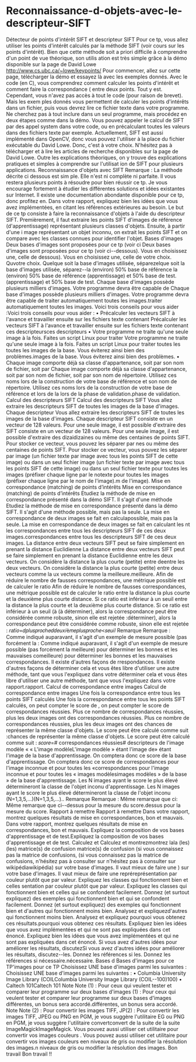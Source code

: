 # Reconnaissance-d-objets-avec-le-descripteur-SIFT


Détecteur de points
d'intérêt SIFT et descripteur SIFT
Pour ce tp, vous allez utiliser les points d'intérêt calculés par la méthode SIFT (voir cours sur les
points d'intérêt). Bien que cette méthode soit a priori difficile à comprendre d'un point de vue
théorique, son utilis ation est très simple grâce à la démo disponible sur la page de David Lowe
http://www.cs.ubc.ca/~lowe/keypoints/
Pour commencer, allez sur cette page, télécharger la démo et essayez
là avec les exemples donnés.
Avec le code (en C), vous comprendrez comment calculer les points d'intérêt et comment faire la
correspondance ( entre deux points. Tout y est. Cependant, vous n'avez pas accès à tout le
code (pour raison de brevet). Mais les exem ples donnés vous permettent de calculer les points
d'intérêts dans un fichier, puis vous devrez lire ce fichier texte dans votre programme. Ne cherchez
pas à tout inclure dans un seul programme, mais procédez en deux étapes comme dans la démo. Vous
pouvez appeler le calcul de SIFT par des appel system dans votre code, ou en précalculant toutes
les valeurs dans des fichiers texte par exemple.
Actuellement, SIFT est aussi implémenté dans OpenCV, donc vous pouvez l'utiliser à la place du
fichier exécutable du David Lowe. Donc, c'est à votre choix.
N'hésitez pas à télécharger et à lire les articles de recherche disponibles sur la page de David Lowe.
Outre les explications théoriques, on y trouve des explications pratiques et simples à comprendre sur
l'utilisat ion de SIFT pour plusieurs applications.
Reconnaissance d'objets avec SIFT
Remarque
: La méthode décrite ci dessous est sim ple. Elle n'est ni complète ni parfaite. Il vous
restera plusieurs points à résoudre pour bien réussir ce tp. Je vous encourage fortement à étudier les
différentes solutions et idées existantes sur Internet. Il existe une documentation abondante disponible
pour ce tp, donc profitez en. Dans votre rapport, expliquez bien les idées que vous avez implémentées,
en citant les références extérieures au besoin.
Le but de ce tp consiste à faire la reconnaissance d'objets à l'aide du descripteur SIFT. Premièrement,
il faut extraire les points SIFT d'images de référence (d'apprentissage) représentant plusieurs classes
d'objets. Ensuite, à partir d'une i mage représentant un objet inconnu, on extrait les points SIFT et on
compare avec les classes connues pour identifier l'objet.
Bases d'images
Deux bases d'images sont proposées pour ce tp (voir ci
Deux bases d'images sont proposées pour ce tp (voir ci--dessous). Vous en choisissez une, celle de dessous). Vous en choisissez une, celle de votre choix. Quvotre choix. Quelque soit la base d'images utilisée, séparezelque soit la base d'images utilisée, séparez--la (environ) 50% base de référence la (environ) 50% base de référence (apprentissage) et 50% base de test.(apprentissage) et 50% base de test.
Chaque base d'images possède plusieurs milliers d'images. Votre programme devra être capable de
Chaque base d'images possède plusieurs milliers d'images. Votre programme devra être capable de traiter automatiquement toutes les images.traiter automatiquement toutes les images. Voici trois conseils pour vous aider :Voici trois conseils pour vous aider :
• Précalculer les vecteurs SIFT à l'avance et travailler ensuite sur les fichiers texte contenant Précalculer les vecteurs SIFT à l'avance et travailler ensuite sur les fichiers texte contenant ces descripteursces descripteurs
• Votre programme ne traite qu'une seule image à la fois. Faites un script Linux pour traiter Votre programme ne traite qu'une seule image à la fois. Faites un script Linux pour traiter toutes les toutes les images de la base. Vous éviterez ainsi bien des problèmes.images de la base. Vous éviterez ainsi bien des problèmes.
• Chaque image comporte déjà sa classe d'appartenance, soit par son nom de fichier, soit par Chaque image comporte déjà sa classe d'appartenance, soit par son nom de fichier, soit par son nom de répertoire. Utilisez ces noms lors de la construction de votre base de référence et son nom de répertoire. Utilisez ces noms lors de la construction de votre base de référence et lors de la lors de la phase de validation.phase de validation.
Calcul des descripteurs SIFT
Calcul des descripteurs SIFT
Vous allez extraire les descripteurs SIFT de toutes les images de la base d'images. Chaque descripteur
Vous allez extraire les descripteurs SIFT de toutes les images de la base d'images. Chaque descripteur SIFT consiste en un vecteur de 128 valeurs. Pour une seule image, il est possible d'extraire des SIFT consiste en un vecteur de 128 valeurs. Pour une seule image, il est possible d'extraire des dizaidizaines ou même des centaines de points SIFT. Pour stocker ce vecteur, vous pouvez les séparer par nes ou même des centaines de points SIFT. Pour stocker ce vecteur, vous pouvez les séparer par image (un fichier texte par image avec tous les points SIFT de cette image) ou dans un seul fichier image (un fichier texte par image avec tous les points SIFT de cette image) ou dans un seul fichier texte pour toutes les images (préfixer chaque ligne par le notexte pour toutes les images (préfixer chaque ligne par le nom de l'image).m de l'image).
Mise en correspondance (matching) de points d’intérêts
Mise en correspondance (matching) de points d’intérêts
Etudiez la méthode de mise en correspondance présenté dans la démo SIFT. Il s'agit d'une méthode
Etudiez la méthode de mise en correspondance présenté dans la démo SIFT. Il s'agit d'une méthode possible, mais pas la seule. La mise en correspondance de deux images se fait en calculapossible, mais pas la seule. La mise en correspondance de deux images se fait en calculant les nt les correspondances entre tous les descripteurs SIFT de ces deux images.correspondances entre tous les descripteurs SIFT de ces deux images.
La distance entre deux vecteurs SIFT peut se faire simplement en prenant la distance Euclidienne
La distance entre deux vecteurs SIFT peut se faire simplement en prenant la distance Euclidienne entre les deux vecteurs. On considère la distance la plus courte (petite) entre deentre les deux vecteurs. On considère la distance la plus courte (petite) entre deux vecteurs comme la ux vecteurs comme la meilleure.meilleure.
Afin de réduire le nombre de fausses correspondances, une métrique possible est de calculer le ratio
Afin de réduire le nombre de fausses correspondances, une métrique possible est de calculer le ratio entre la distance la plus courte et la deuxième plus courte distance. Si ce ratio est inférieur à un seuil entre la distance la plus courte et la deuxième plus courte distance. Si ce ratio est inférieur à un seuil (à (à déterminer), alors la correspondance peut être considérée comme robuste, sinon elle est rejetée :déterminer), alors la correspondance peut être considérée comme robuste, sinon elle est rejetée :
𝑟𝑎𝑡𝑖𝑜=𝑑𝑝𝑙𝑢𝑠𝑝𝑟𝑜𝑐ℎ𝑒𝑑𝑑𝑒𝑢𝑥𝑖è𝑚𝑒𝑝𝑙𝑢𝑠𝑝𝑟𝑜𝑐ℎ𝑒<𝑠𝑒𝑢𝑖𝑙
Remarque
Remarque : Comme indiqué auparavant, il s'agit d'un exemple de mesure possible (pas forcément la : Comme indiqué auparavant, il s'agit d'un exemple de mesure possible (pas forcément la meilleure) pour déterminer les bonnes et les mauvaises comeilleure) pour déterminer les bonnes et les mauvaises correspondances. Il existe d'autres façons de rrespondances. Il existe d'autres façons de déterminer cela et vous êtes libre d'utiliser une autre méthode, tant que vous l'expliquez dans votre déterminer cela et vous êtes libre d'utiliser une autre méthode, tant que vous l'expliquez dans votre rapport.rapport.
Calcul de correspondance entre images
Calcul de correspondance entre images
Une fois la correspondance entre tous les points SIFT calculés
Une fois la correspondance entre tous les points SIFT calculés, on peut compter le score de , on peut compter le score de correspondances réussies. Plus ce nombre de correspondances réussies, plus les deux images ont des correspondances réussies. Plus ce nombre de correspondances réussies, plus les deux images ont des chances de représenter la même classe d'objets. Le score peut être calculé comme suit :chances de représenter la même classe d'objets. Le score peut être calculé comme suit :
𝑠𝑐𝑜𝑟𝑒=# correspondances réussies# descripteurs de l'image modèle
«
« L'image modèleL'image modèle » étant l'image de» étant l'image de la base d'apprentissage. On comptera donc ce score de la base d'apprentissage. On comptera donc ce score de correspondances pour l'image inconnue et pour toutes les «correspondances pour l'image inconnue et pour toutes les « images modèlesimages modèles » de la base » de la base d'apprentissage. Les N images ayant le score le plus élevé détermineront la classe de l'objet inconu d'apprentissage. Les N images ayant le score le plus élevé détermineront la classe de l'objet inconu (N=1,3,5,...)(N=1,3,5,...)..
Remarque
Remarque : Même remarque que ci: Même remarque que ci--dessus pour la mesure du score.dessus pour la mesure du score.
Rapport à remettre
Rapport à remettre
Dans votre rapport, montrez quelques résultats de mise en correspondances, bon et mauvais.
Dans votre rapport, montrez quelques résultats de mise en correspondances, bon et mauvais. Expliquez la composition de vos bases d'apprentissage et de test.Expliquez la composition de vos bases d'apprentissage et de test.
Calculez et
Calculez et montrezmontrez lala (les) (les) matrice(s) de confusion matrice(s) de confusion (si vous connaissez pas la matrice de confusions, (si vous connaissez pas la matrice de confusions, n'hésitez pas à consulter sur n'hésitez pas à consulter sur wikipédiawikipédia) sur votre base d'images. Il vaut mieux de faire une ) sur votre base d'images. Il vaut mieux de faire une repréreprésentation par couleur plutôt que par valeur. Expliquez les classes qui fonctionnent bien et celles sentation par couleur plutôt que par valeur. Expliquez les classes qui fonctionnent bien et celles qui se confondent facilement. Donnez (et surtout expliquez) des exemples qui fonctionnent bien et qui se confondent facilement. Donnez (et surtout expliquez) des exemples qui fonctionnent bien et d'autres qui fonctionnent moins bien. Analysez et expliquezd'autres qui fonctionnent moins bien. Analysez et expliquez pourquoi vous obtenez ces résultats.pourquoi vous obtenez ces résultats.
Expliquez bien les idées que vous avez implémentées et qui ne sont pas expliquées dans cet énoncé.
Expliquez bien les idées que vous avez implémentées et qui ne sont pas expliquées dans cet énoncé. Si vous avez d'autres idées pour améliorer les résultats, discutezSi vous avez d'autres idées pour améliorer les résultats, discutez--les. Donnez les références si les. Donnez les références si nécessaire.nécessaire.
Bases d
Bases d'images pour ce TP'images pour ce TP
Choisissez UNE base d'images parmi les suivantes :
Choisissez UNE base d'images parmi les suivantes :
• Columbia University Image Library (COILColumbia University Image Library (COIL--100)100)
• Caltech 101Caltech 101
Note
Note (1) : Pour ceux qui veulent tester et comparer leur programme sur deux bases d'images (1) : Pour ceux qui veulent tester et comparer leur programme sur deux bases d'images différentes, un bonus sera accordé.différentes, un bonus sera accordé.
Note
Note (2) : Pour convertir les images TIFF, JP(2) : Pour convertir les images TIFF, JPEG ou PNG en PGM, je vous suggère l'utilitaire EG ou PNG en PGM, je vous suggère l'utilitaire convertconvert de la suite de la suite ImageMagickImageMagick. Vous pouvez aussi utiliser cet utilitaire pour convertir vos images couleurs . Vous pouvez aussi utiliser cet utilitaire pour convertir vos images couleurs een niveaux de gris ou modifier la résolution des images.n niveaux de gris ou modifier la résolution des images.
Bon travail
Bon travail !!

